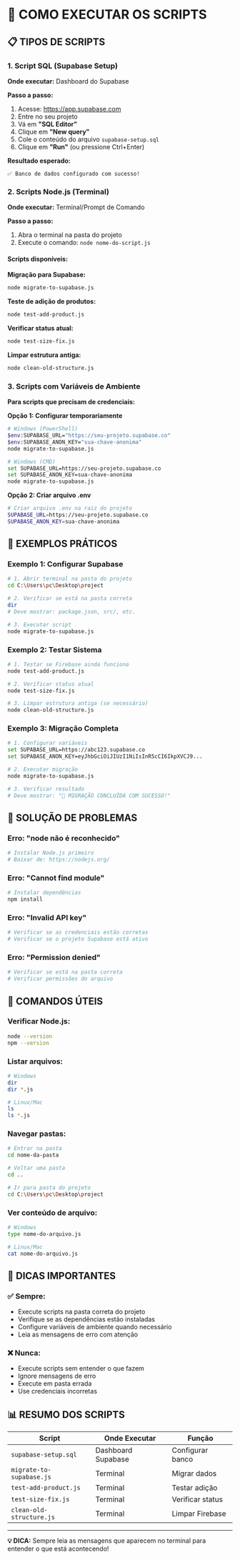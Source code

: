 # 🔧 COMO EXECUTAR OS SCRIPTS

## 📋 TIPOS DE SCRIPTS

### **1. Script SQL (Supabase Setup)**

**Onde executar:** Dashboard do Supabase

**Passo a passo:**
1. Acesse: https://app.supabase.com
2. Entre no seu projeto
3. Vá em **"SQL Editor"**
4. Clique em **"New query"**
5. Cole o conteúdo do arquivo `supabase-setup.sql`
6. Clique em **"Run"** (ou pressione Ctrl+Enter)

**Resultado esperado:**
```
✅ Banco de dados configurado com sucesso!
```

### **2. Scripts Node.js (Terminal)**

**Onde executar:** Terminal/Prompt de Comando

**Passo a passo:**
1. Abra o terminal na pasta do projeto
2. Execute o comando: `node nome-do-script.js`

#### **Scripts disponíveis:**

**Migração para Supabase:**
```bash
node migrate-to-supabase.js
```

**Teste de adição de produtos:**
```bash
node test-add-product.js
```

**Verificar status atual:**
```bash
node test-size-fix.js
```

**Limpar estrutura antiga:**
```bash
node clean-old-structure.js
```

### **3. Scripts com Variáveis de Ambiente**

**Para scripts que precisam de credenciais:**

**Opção 1: Configurar temporariamente**
```bash
# Windows (PowerShell)
$env:SUPABASE_URL="https://seu-projeto.supabase.co"
$env:SUPABASE_ANON_KEY="sua-chave-anonima"
node migrate-to-supabase.js

# Windows (CMD)
set SUPABASE_URL=https://seu-projeto.supabase.co
set SUPABASE_ANON_KEY=sua-chave-anonima
node migrate-to-supabase.js
```

**Opção 2: Criar arquivo .env**
```bash
# Criar arquivo .env na raiz do projeto
SUPABASE_URL=https://seu-projeto.supabase.co
SUPABASE_ANON_KEY=sua-chave-anonima
```

## 🎯 EXEMPLOS PRÁTICOS

### **Exemplo 1: Configurar Supabase**
```bash
# 1. Abrir terminal na pasta do projeto
cd C:\Users\pc\Desktop\project

# 2. Verificar se está na pasta correta
dir
# Deve mostrar: package.json, src/, etc.

# 3. Executar script
node migrate-to-supabase.js
```

### **Exemplo 2: Testar Sistema**
```bash
# 1. Testar se Firebase ainda funciona
node test-add-product.js

# 2. Verificar status atual
node test-size-fix.js

# 3. Limpar estrutura antiga (se necessário)
node clean-old-structure.js
```

### **Exemplo 3: Migração Completa**
```bash
# 1. Configurar variáveis
set SUPABASE_URL=https://abc123.supabase.co
set SUPABASE_ANON_KEY=eyJhbGciOiJIUzI1NiIsInR5cCI6IkpXVCJ9...

# 2. Executar migração
node migrate-to-supabase.js

# 3. Verificar resultado
# Deve mostrar: "🎉 MIGRAÇÃO CONCLUÍDA COM SUCESSO!"
```

## 🚨 SOLUÇÃO DE PROBLEMAS

### **Erro: "node não é reconhecido"**
```bash
# Instalar Node.js primeiro
# Baixar de: https://nodejs.org/
```

### **Erro: "Cannot find module"**
```bash
# Instalar dependências
npm install
```

### **Erro: "Invalid API key"**
```bash
# Verificar se as credenciais estão corretas
# Verificar se o projeto Supabase está ativo
```

### **Erro: "Permission denied"**
```bash
# Verificar se está na pasta correta
# Verificar permissões do arquivo
```

## 📱 COMANDOS ÚTEIS

### **Verificar Node.js:**
```bash
node --version
npm --version
```

### **Listar arquivos:**
```bash
# Windows
dir
dir *.js

# Linux/Mac
ls
ls *.js
```

### **Navegar pastas:**
```bash
# Entrar na pasta
cd nome-da-pasta

# Voltar uma pasta
cd ..

# Ir para pasta do projeto
cd C:\Users\pc\Desktop\project
```

### **Ver conteúdo de arquivo:**
```bash
# Windows
type nome-do-arquivo.js

# Linux/Mac
cat nome-do-arquivo.js
```

## 🎯 DICAS IMPORTANTES

### **✅ Sempre:**
- Execute scripts na pasta correta do projeto
- Verifique se as dependências estão instaladas
- Configure variáveis de ambiente quando necessário
- Leia as mensagens de erro com atenção

### **❌ Nunca:**
- Execute scripts sem entender o que fazem
- Ignore mensagens de erro
- Execute em pasta errada
- Use credenciais incorretas

## 📊 RESUMO DOS SCRIPTS

| Script | Onde Executar | Função |
|--------|---------------|--------|
| `supabase-setup.sql` | Dashboard Supabase | Configurar banco |
| `migrate-to-supabase.js` | Terminal | Migrar dados |
| `test-add-product.js` | Terminal | Testar adição |
| `test-size-fix.js` | Terminal | Verificar status |
| `clean-old-structure.js` | Terminal | Limpar Firebase |

---

**💡 DICA:** Sempre leia as mensagens que aparecem no terminal para entender o que está acontecendo! 